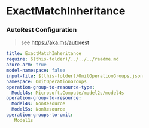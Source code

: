 # ExactMatchInheritance
### AutoRest Configuration
> see https://aka.ms/autorest

``` yaml
title: ExactMatchInheritance
require: $(this-folder)/../../../readme.md
azure-arm: true
model-namespace: false
input-file: $(this-folder)/OmitOperationGroups.json
namespace: OmitOperationGroups
operation-group-to-resource-type:
  Model4s: Microsoft.Compute/model2s/model4s
operation-group-to-resource:
  Model4s: NonResource
  Model5s: NonResource
operation-groups-to-omit:
   Model1s
```
